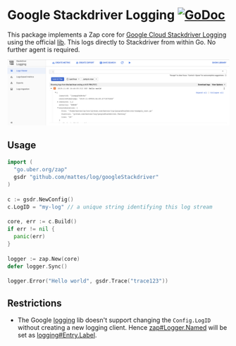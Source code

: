 # Google Stackdriver Logging [![GoDoc](https://godoc.org/github.com/mattes/log/googleStackdriver?status.svg)](https://godoc.org/github.com/mattes/log/googleStackdriver)

This package implements a Zap core for [Google Cloud Stackdriver Logging](https://cloud.google.com/logging/)
using the official [lib](https://godoc.org/cloud.google.com/go/logging).
This logs directly to Stackdriver from within Go. No further agent is required.

![](screenshot.png)

## Usage

```go
import (
  "go.uber.org/zap"
  gsdr "github.com/mattes/log/googleStackdriver"
)

c := gsdr.NewConfig()
c.LogID = "my-log" // a unique string identifying this log stream

core, err := c.Build()
if err != nil {
  panic(err)
}

logger := zap.New(core)
defer logger.Sync()

logger.Error("Hello world", gsdr.Trace("trace123"))
```

## Restrictions

* The Google [logging](https://godoc.org/cloud.google.com/go/logging) lib
  doesn't support changing the `Config.LogID` without creating a new logging client.
  Hence [zap#Logger.Named](https://godoc.org/go.uber.org/zap#Logger.Named) will be
  set as [logging#Entry.Label](https://godoc.org/cloud.google.com/go/logging#Entry).

